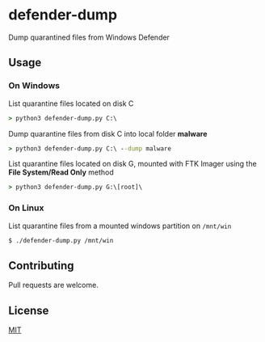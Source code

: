# defender-dump

Dump quarantined files from Windows Defender

## Usage

### On Windows

List quarantine files located on disk C

```cmd
> python3 defender-dump.py C:\
```

Dump quarantine files from disk C into local folder **malware**

```cmd
> python3 defender-dump.py C:\ --dump malware
```

List quarantine files located on disk G, mounted with FTK Imager using the **File System/Read Only** method

```cmd
> python3 defender-dump.py G:\[root]\
```

### On Linux

List quarantine files from a mounted windows partition on `/mnt/win`

```bash
$ ./defender-dump.py /mnt/win
```

## Contributing
Pull requests are welcome. 

## License
[MIT](https://choosealicense.com/licenses/mit/)
